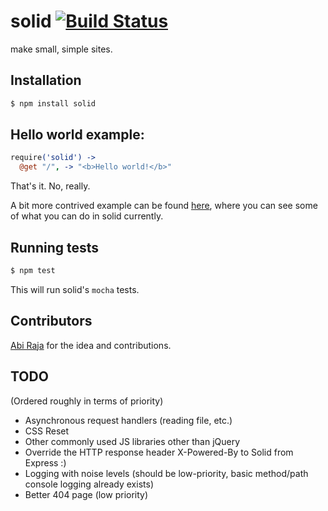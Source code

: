 # solid [![Build Status](https://secure.travis-ci.org/sarenji/solid.png?branch=master)](http://travis-ci.org/sarenji/solid)

make small, simple sites.

## Installation

```bash
$ npm install solid
```

## Hello world example:

```coffeescript
require('solid') ->
  @get "/", -> "<b>Hello world!</b>"
```

That's it. No, really.

A bit more contrived example can be found [here](https://github.com/sarenji/solid/blob/master/examples/simple.coffee), where you can see some of what you can do in solid currently.

## Running tests

```bash
$ npm test
```

This will run solid's `mocha` tests.

## Contributors

[Abi Raja](https://github.com/abi) for the idea and contributions.

## TODO

(Ordered roughly in terms of priority)

* Asynchronous request handlers (reading file, etc.)
* CSS Reset
* Other commonly used JS libraries other than jQuery
* Override the HTTP response header X-Powered-By to Solid from Express :)
* Logging with noise levels (should be low-priority, basic method/path console logging already exists)
* Better 404 page (low priority)
